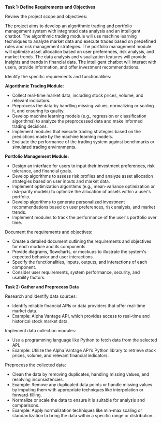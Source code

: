 **Task 1: Define Requirements and Objectives**

Review the project scope and objectives:

The project aims to develop an algorithmic trading and portfolio management system with integrated data analysis and an intelligent chatbot.
The algorithmic trading module will use machine learning techniques to analyze market data and execute trades based on predefined rules and risk management strategies.
The portfolio management module will optimize asset allocation based on user preferences, risk analysis, and market trends.
The data analysis and visualization features will provide insights and trends in financial data.
The intelligent chatbot will interact with users, provide information, and offer investment recommendations.

Identify the specific requirements and functionalities:

**Algorithmic Trading Module:**

- Collect real-time market data, including stock prices, volume, and relevant indicators.
- Preprocess the data by handling missing values, normalizing or scaling it, and ensuring its quality.
- Develop machine learning models (e.g., regression or classification algorithms) to analyze the preprocessed data and make informed trading decisions.
- Implement modules that execute trading strategies based on the predictions made by the machine learning models.
- Evaluate the performance of the trading system against benchmarks or simulated trading environments.

**Portfolio Management Module:**

- Design an interface for users to input their investment preferences, risk tolerance, and financial goals.
- Develop algorithms to assess risk profiles and analyze asset allocation strategies based on user inputs and market data.
- Implement optimization algorithms (e.g., mean-variance optimization or risk-parity models) to optimize the allocation of assets within a user's portfolio.
- Develop algorithms to generate personalized investment recommendations based on user preferences, risk analysis, and market trends.
- Implement modules to track the performance of the user's portfolio over time.

Document the requirements and objectives:

- Create a detailed document outlining the requirements and objectives for each module and its components.
- Provide diagrams, flowcharts, or mockups to illustrate the system's expected behavior and user interactions.
- Specify the functionalities, inputs, outputs, and interactions of each component.
- Consider user requirements, system performance, security, and usability factors.

**Task 2: Gather and Preprocess Data**

Research and identify data sources:

- Identify reliable financial APIs or data providers that offer real-time market data.
- Example: Alpha Vantage API, which provides access to real-time and historical stock market data.

Implement data collection modules:

- Use a programming language like Python to fetch data from the selected API.
- Example: Utilize the Alpha Vantage API's Python library to retrieve stock prices, volume, and relevant financial indicators.

Preprocess the collected data:

- Clean the data by removing duplicates, handling missing values, and resolving inconsistencies.
- Example: Remove any duplicated data points or handle missing values by imputing them with appropriate techniques like interpolation or forward-filling.
- Normalize or scale the data to ensure it is suitable for analysis and comparisons.
- Example: Apply normalization techniques like min-max scaling or standardization to bring the data within a specific range or distribution.
